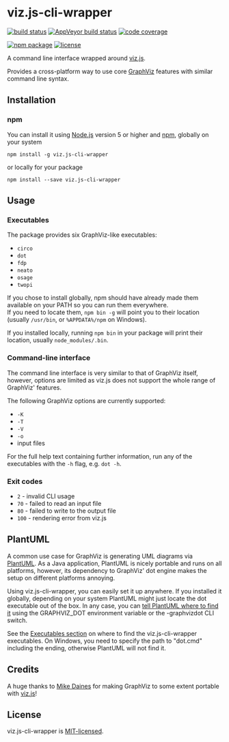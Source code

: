 # viz.js-cli-wrapper

[![build status](https://img.shields.io/travis/jeysal/viz.js-cli-wrapper.svg?style=flat-square)](https://travis-ci.org/jeysal/viz.js-cli-wrapper)
[![AppVeyor build status](https://img.shields.io/appveyor/ci/jeysal/viz-js-cli-wrapper.svg?style=flat-square&label=windows+build)](https://ci.appveyor.com/project/jeysal/viz-js-cli-wrapper)
[![code coverage](https://img.shields.io/codecov/c/github/jeysal/viz.js-cli-wrapper.svg?style=flat-square)](https://codecov.io/gh/jeysal/viz.js-cli-wrapper)

[![npm package](https://img.shields.io/npm/v/viz.js-cli-wrapper.svg?style=flat-square)](https://www.npmjs.com/package/viz.js-cli-wrapper)
[![license](https://img.shields.io/github/license/jeysal/viz.js-cli-wrapper.svg?style=flat-square)](https://github.com/jeysal/viz.js-cli-wrapper/blob/master/LICENSE)

A command line interface wrapped around [viz.js](https://github.com/mdaines/viz.js).

Provides a cross-platform way to use core [GraphViz](http://www.graphviz.org/) features with similar command line syntax.

## Installation

### npm

You can install it using [Node.js](https://nodejs.org/) version 5 or higher and [npm](https://www.npmjs.com/), globally on your system

    npm install -g viz.js-cli-wrapper

or locally for your package

    npm install --save viz.js-cli-wrapper

## Usage

### Executables

The package provides six GraphViz-like executables:  
* `circo`
* `dot`
* `fdp`
* `neato`
* `osage`
* `twopi`

If you chose to install globally, npm should have already made them available on your PATH so you can run them everywhere.  
If you need to locate them, `npm bin -g` will point you to their location (usually `/usr/bin`, or `%APPDATA%/npm` on Windows).

If you installed locally, running `npm bin` in your package will print their location, usually `node_modules/.bin`.

### Command-line interface

The command line interface is very similar to that of GraphViz itself, however,
options are limited as viz.js does not support the whole range of GraphViz' features.

The following GraphViz options are currently supported:
* `-K`
* `-T`
* `-V`
* `-o`
* input files

For the full help text containing further information, run any of the executables with the `-h` flag, e.g. `dot -h`.

### Exit codes

* `2` - invalid CLI usage
* `70` - failed to read an input file
* `80` - failed to write to the output file
* `100` - rendering error from viz.js

## PlantUML

A common use case for GraphViz is generating UML diagrams via [PlantUML](http://plantuml.com).
As a Java application, PlantUML is nicely portable and runs on all platforms, however,
its dependency to GraphViz' dot engine makes the setup on different platforms annoying.

Using viz.js-cli-wrapper, you can easily set it up anywhere. If you installed it globally,
depending on your system PlantUML might just locate the dot executable out of the box.
In any case, you can [tell PlantUML where to find it](http://plantuml.com/command_line.html)
using the GRAPHVIZ_DOT environment variable or the -graphvizdot CLI switch.

See the [Executables section](#executables) on where to find the viz.js-cli-wrapper executables.
On Windows, you need to specify the path to "dot.cmd" including the ending, otherwise PlantUML will not find it.

## Credits

A huge thanks to [Mike Daines](https://github.com/mdaines) for making GraphViz to some extent portable with [viz.js](https://github.com/mdaines/viz.js)!

## License

viz.js-cli-wrapper is [MIT-licensed](https://github.com/jeysal/viz.js-cli-wrapper/blob/master/LICENSE).
